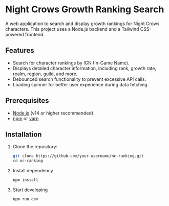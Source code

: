 # Night Crows Growth Ranking Search

A web application to search and display growth rankings for Night Crows characters. This project uses a Node.js backend and a Tailwind CSS-powered frontend.

## Features

- Search for character rankings by IGN (In-Game Name).
- Displays detailed character information, including rank, growth rate, realm, region, guild, and more.
- Debounced search functionality to prevent excessive API calls.
- Loading spinner for better user experience during data fetching.

## Prerequisites

- [Node.js](https://nodejs.org/) (v14 or higher recommended)
- [npm](https://www.npmjs.com/) or [yarn](https://yarnpkg.com/)

## Installation

1. Clone the repository:
   ```bash
   git clone https://github.com/your-username/nc-ranking.git
   cd nc-ranking
   ```
2. Install dependency
   ```bash
   npm install
   ```
3. Start developing
   ```bash
   npm run dev
   ```
